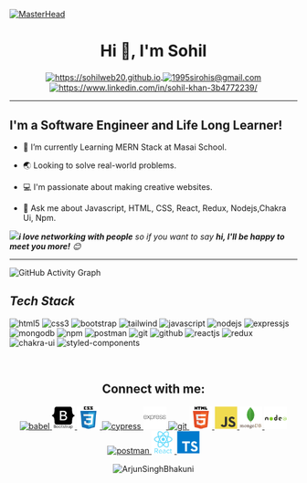  [![MasterHead](https://camo.githubusercontent.com/48ec00ed4c84e771db4a1db90b56352923a8d644452a32b434d68e97006c9337/68747470733a2f2f63686b736b696c6c732e636f6d2f77702d636f6e74656e742f75706c6f6164732f323032302f30342f504e432d416e696d617465642d42616e6e6572732e676966)]()

<h1 align="center">Hi 👋, I'm Sohil</h1>
<div display="flex" align="center"><a href="https://sohilweb20.github.io">
  <img align="center" src="https://img.shields.io/badge/Portfolio-18A303?style=for-the-badge&logo=ionic&logoColor=white" alt="https://sohilweb20.github.io" />
</a>

  <a title="Sohilkhanhatewa@gmail.com" href="mailto:Sohilkhanhatewa@gmail.com">
    <img align="center" src="https://img.shields.io/badge/Gmail-D14836?style=for-the-badge&logo=gmail&logoColor=white"
      alt="1995sirohis@gmail.com" />
  </a>
  <a href="https://www.linkedin.com/in/sohil-khan-3b4772239/">
    <img align="center"
      src="https://img.shields.io/badge/LinkedIn-0077B5?style=for-the-badge&logo=linkedin&logoColor=white"
      alt="https://www.linkedin.com/in/sohil-khan-3b4772239/"/>
  </a></div>

   

  ---

  ## I'm a Software Engineer and Life Long Learner!
  - 🌱 I’m currently Learning MERN Stack at Masai School.
  - 🌏 Looking to solve real-world problems.
  - 💻 I'm passionate about making creative websites.
  
  - 💬 Ask me about Javascript, HTML, CSS, React, Redux, Nodejs,Chakra Ui, Npm.

  <img src="https://media.giphy.com/media/LnQjpWaON8nhr21vNW/giphy.gif" width="40"><em><b>i love networking with
      people</b> so if you want to say <b>hi, I'll be happy to meet you more!</b> :blush:</em>

  ---
  
<!--   <p align="left"> <img src="https://komarev.com/ghpvc/?username=sohilweb20&label=Profile%20views&color=0e75b6&style=flat" alt="sohilweb20" /> </p>

<p align="center"> <a href="https://github.com/ryo-ma/github-profile-trophy"><img src="https://github-profile-trophy.vercel.app/?username=sohilweb20" alt="sohilweb20" /></a> </p> -->

   ![GitHub Activity Graph](https://activity-graph.herokuapp.com/graph?username=sohilweb20&theme=dracula&hide_border=true)

  <!----------------------------------- Tech Stack Section ------------------------------------>

  <h2><i>Tech Stack</i></h2>

  <p>
    <img src="https://img.shields.io/badge/HTML5-E34F26?style=for-the-badge&logo=html5&logoColor=white" alt="html5" />
    <img src="https://img.shields.io/badge/CSS3-1572B6?style=for-the-badge&logo=css3&logoColor=white" alt="css3" />
    <img src="https://img.shields.io/badge/Bootstrap-563D7C?style=for-the-badge&logo=bootstrap&logoColor=white"
      alt="bootstrap" />
    <img src="https://img.shields.io/badge/Tailwind_CSS-38B2AC?style=for-the-badge&logo=tailwind-css&logoColor=white"
      alt="tailwind" />
    <img src="https://img.shields.io/badge/JavaScript-323330?style=for-the-badge&logo=javascript&logoColor=F7DF1E"
      alt="javascript" />
    <img src="https://img.shields.io/badge/Node.js-339933?style=for-the-badge&logo=nodedotjs&logoColor=white"
      alt="nodejs" />
    <img src="https://img.shields.io/badge/Express.js-000000?style=for-the-badge&logo=express&logoColor=white"
      alt="expressjs" />
    <img src="https://img.shields.io/badge/MongoDB-4EA94B?style=for-the-badge&logo=mongodb&logoColor=white"
      alt="mongodb" />
    <img src="https://img.shields.io/badge/npm-CB3837?style=for-the-badge&logo=npm&logoColor=white" alt="npm" />
    <img src="https://img.shields.io/badge/Postman-FF6C37?style=for-the-badge&logo=Postman&logoColor=white"
      alt="postman" />
    <img src="https://img.shields.io/badge/Git-f44d27?style=for-the-badge&logo=git&logoColor=white" alt="git" />
    <img src="https://img.shields.io/badge/GitHub-100000?style=for-the-badge&logo=github&logoColor=white"
      alt="github" />
    <img src="https://img.shields.io/badge/React-20232A?style=for-the-badge&logo=react&logoColor=61DAFB"
      alt="reactjs" />
    <img src="https://img.shields.io/badge/Redux-593D88?style=for-the-badge&logo=redux&logoColor=white" alt="redux" />
    <img src="https://img.shields.io/badge/Chakra%20UI-3bc7bd?style=for-the-badge&logo=chakraui&logoColor=white"
      alt="chakra-ui" />
    <img
      src="https://img.shields.io/badge/styled--components-DB7093?style=for-the-badge&logo=styled-components&logoColor=white"
      alt="styled-components" />
  </p>
  <br>
  
  
  
  
  
  
  <h2 align="center">Connect with me:</h2>
<p align="center">
   <a href="https://babeljs.io/" target="_blank" rel="noreferrer"> <img src="https://www.vectorlogo.zone/logos/babeljs/babeljs-icon.svg" alt="babel" width="40" height="40"/> </a> <a href="https://getbootstrap.com" target="_blank" rel="noreferrer"> <img src="https://raw.githubusercontent.com/devicons/devicon/master/icons/bootstrap/bootstrap-plain-wordmark.svg" alt="bootstrap" width="40" height="40"/> </a> <a href="https://www.w3schools.com/css/" target="_blank" rel="noreferrer"> <img src="https://raw.githubusercontent.com/devicons/devicon/master/icons/css3/css3-original-wordmark.svg" alt="css3" width="40" height="40"/> </a> <a href="https://www.cypress.io" target="_blank" rel="noreferrer"> <img src="https://raw.githubusercontent.com/simple-icons/simple-icons/6e46ec1fc23b60c8fd0d2f2ff46db82e16dbd75f/icons/cypress.svg" alt="cypress" width="40" height="40"/> </a> <a href="https://expressjs.com" target="_blank" rel="noreferrer"> <img src="https://raw.githubusercontent.com/devicons/devicon/master/icons/express/express-original-wordmark.svg" alt="express" width="40" height="40"/> </a> <a href="https://git-scm.com/" target="_blank" rel="noreferrer"> <img src="https://www.vectorlogo.zone/logos/git-scm/git-scm-icon.svg" alt="git" width="40" height="40"/> </a> <a href="https://www.w3.org/html/" target="_blank" rel="noreferrer"> <img src="https://raw.githubusercontent.com/devicons/devicon/master/icons/html5/html5-original-wordmark.svg" alt="html5" width="40" height="40"/> </a> <a href="https://developer.mozilla.org/en-US/docs/Web/JavaScript" target="_blank" rel="noreferrer"> <img src="https://raw.githubusercontent.com/devicons/devicon/master/icons/javascript/javascript-original.svg" alt="javascript" width="40" height="40"/> </a> <a href="https://www.mongodb.com/" target="_blank" rel="noreferrer"> <img src="https://raw.githubusercontent.com/devicons/devicon/master/icons/mongodb/mongodb-original-wordmark.svg" alt="mongodb" width="40" height="40"/> </a> <a href="https://nodejs.org" target="_blank" rel="noreferrer"> <img src="https://raw.githubusercontent.com/devicons/devicon/master/icons/nodejs/nodejs-original-wordmark.svg" alt="nodejs" width="40" height="40"/> </a> <a href="https://postman.com" target="_blank" rel="noreferrer"> <img src="https://www.vectorlogo.zone/logos/getpostman/getpostman-icon.svg" alt="postman" width="40" height="40"/> </a> <a href="https://reactjs.org/" target="_blank" rel="noreferrer"> <img src="https://raw.githubusercontent.com/devicons/devicon/master/icons/react/react-original-wordmark.svg" alt="react" width="40" height="40"/> </a> <a href="https://www.typescriptlang.org/" target="_blank" rel="noreferrer"> 
   <img src="https://raw.githubusercontent.com/devicons/devicon/master/icons/typescript/typescript-original.svg" alt="typescript" width="40" height="40"/> </a> </p> 
<!-- <p align="center">
  <img align="center" src="https://github-readme-stats.vercel.app/api/top-langs?username=sohilweb20&hide=c%23,powershell,Mathematica,Ruby,Objective-C,Objective-C%2b%2b,Cuda&title_color=61dafb&text_color=ffffff&icon_color=61dafb&bg_color=20232a&langs_count=8&layout=compact&border_color=61dafb&hide_border=true" width=500 /></p>  
<p align="center">
<img align="center" src="https://github-readme-stats.vercel.app/api?username=sohilweb20&show_icons=true&theme=react&border_color=61dafb&hide_border=true" width=500/></p>
<p align="center">
<img align="center" src="https://github-readme-streak-stats.herokuapp.com/?user=sohilweb20&show_icons=true&theme=react&border_color=61dafb&hide_border=true" width=500/></p> -->




<p display="flex" align="center">
<!-- <img alt="Jha-Vineet69's Top Languages Stats"  src="https://github-readme-stats.vercel.app/api/top-langs/?username=ArjunSinghBhakuni&hide=smalltalk&theme=algolia&layout=compact" width="400" />



  <a href="https://github.com/sohilweb20?tab=repositories">
    <img width="400" height="auto"  alt="Arjun's github stats" 
         src="https://github-readme-stats.vercel.app/api?username=sohilweb20&show_icons=true&theme=algolia&count_private=true" />
  </a> -->
  
  <img align="center" src="https://github-readme-streak-stats.herokuapp.com/?user=sohilweb20&hide=smalltalk&theme=algolia&layout=compact" alt="ArjunSinghBhakuni" />
</p>
